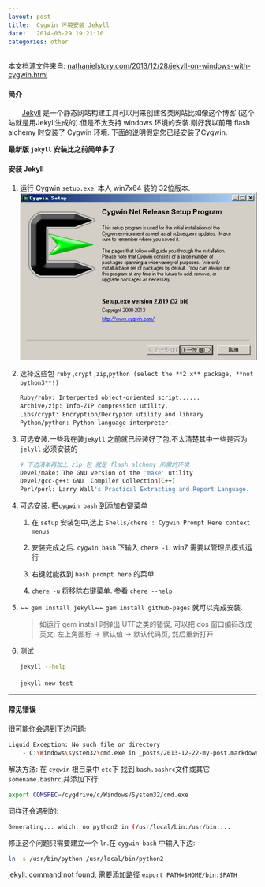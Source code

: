 ```yaml
---
layout: post
title:  Cygwin 环境安装 Jekyll
date:   2014-03-29 19:21:10
categories: other
---
```


本文档源文件来自: [nathanielstory.com/2013/12/28/jekyll-on-windows-with-cygwin.html](http://nathanielstory.com/2013/12/28/jekyll-on-windows-with-cygwin.html)


#### 简介

&nbsp;&nbsp;&nbsp;&nbsp;&nbsp;&nbsp;&nbsp;[Jekyll] 是一个静态网站构建工具可以用来创建各类网站比如像这个博客 (这个站就是用Jekyll生成的).但是不太支持 windows 环境的安装.刚好我以前用 flash alchemy 时安装了 Cygwin 环境. 下面的说明假定您已经安装了Cygwin.


**最新版 `jekyll` 安装比之前简单多了**


<!-- more -->

#### 安装 Jekyll

 1. 运行 Cygwin `setup.exe`. 本人 win7x64 装的 32位版本.
	![setup cygwin](/assets/img/cygwin-setup.png) 

 2. 选择这些包 `ruby` ,`crypt` ,`zip`,`python (select the **2.x** package, **not python3**!)`  

	```bash
	Ruby/ruby: Interperted object-oriented script......
	Archive/zip: Info-ZIP compression utility.
	Libs/crypt: Encryption/Decrypion utility and library
	Python/python: Python language interpreter. 
	```

 3. 可选安装.一些我在装`jekyll` 之前就已经装好了包.不太清楚其中一些是否为 `jelyll` 必须安装的

	```bash
	# 下边清单再加上 zip 包 就是 flash alchemy 所需的环境
	Devel/make: The GNU version of the 'make' utility
	Devel/gcc-g++: GNU  Compiler Collection(C++)
	Perl/perl: Larry Wall's Practical Extracting and Report Language.
	```
 
 4. 可选安装. 把`cygwin bash` 到添加右键菜单

	1. 在 `setup` 安装包中,选上 `Shells/chere : Cygwin Prompt Here context menus`
	 
	2. 安装完成之后. `cygwin bash` 下输入 `chere -i`. win7 需要以管理员模式运行
	
	3. 右键就能找到 `bash prompt here` 的菜单.
	
	4. `chere -u` 将移除右键菜单. 参看 `chere --help`

 5. ~~ `gem install jekyll`~~ `gem install github-pages` 就可以完成安装.	

	> 如运行 gem install 时弹出 UTF之类的错误, 可以把 dos 窗口编码改成 英文.
	> 左上角图标 -> 默认值 -> 默认代码页, 然后重新打开 

 6. 测试
 
	```bash
	jekyll --help
	
	jekyll new test
	```

<hr class="gh" />


#### 常见错误

很可能你会遇到下边问题:


```bash
Liquid Exception: No such file or directory
	- C:\Windows\system32\cmd.exe in _posts/2013-12-22-my-post.markdown
```

解决方法: 在 `cygwin` 根目录中 `etc`下 找到 `bash.bashrc`文件或其它 `somename.bashrc`,并添加下行:

```bash
export COMSPEC=/cygdrive/c/Windows/System32/cmd.exe
```

同样还会遇到的:

```bash
Generating... which: no python2 in (/usr/local/bin:/usr/bin:...
```

修正这个问题只需要建立一个 `ln`.在 `cygwin bash` 中输入下边:

```bash
ln -s /usr/bin/python /usr/local/bin/python2
```


jekyll: command not found, 需要添加路径 `export PATH=$HOME/bin:$PATH`





[Jekyll]:http://jekyllrb.com/